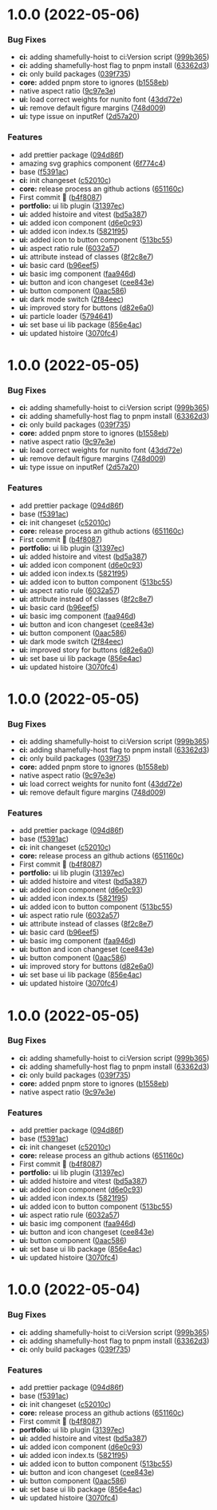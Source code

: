 # 1.0.0 (2022-05-06)


### Bug Fixes

* **ci:** adding shamefully-hoist to ci:Version script ([999b365](https://github.com/alvarosabu/portfolio/commit/999b365deb040c6d8c0537cb06ba5286c0a8f4b5))
* **ci:** adding shamefully-host flag to pnpm install ([63362d3](https://github.com/alvarosabu/portfolio/commit/63362d3c9af67a56dc3b32f2d1fd85e935b48813))
* **ci:** only build packages ([039f735](https://github.com/alvarosabu/portfolio/commit/039f73598c94e15bdbd315d63ef3229e532a4070))
* **core:** added pnpm store to ignores ([b1558eb](https://github.com/alvarosabu/portfolio/commit/b1558ebe6c3873af9f9f474e249db73e60ff0c18))
* native aspect ratio ([9c97e3e](https://github.com/alvarosabu/portfolio/commit/9c97e3e1173c860f3d6b3cc139b0d523f6a37489))
* **ui:** load correct weights for nunito font ([43dd72e](https://github.com/alvarosabu/portfolio/commit/43dd72eab5e0f3b464deacfd921ee834bfd06ab3))
* **ui:** remove default figure margins ([748d009](https://github.com/alvarosabu/portfolio/commit/748d009da866098ad0b0b412519cd08c743be483))
* **ui:** type issue on inputRef ([2d57a20](https://github.com/alvarosabu/portfolio/commit/2d57a20abab2ed7f185290394227ef7503b8159c))


### Features

* add prettier package ([094d86f](https://github.com/alvarosabu/portfolio/commit/094d86f6dcdb1ce050c30c185f404d17bfa89e65))
* amazing svg graphics component ([6f774c4](https://github.com/alvarosabu/portfolio/commit/6f774c408e3f2731ce5d373439e546d047ff973f))
* base ([f5391ac](https://github.com/alvarosabu/portfolio/commit/f5391ac6d96ecfcae10f91571b9d428863dd5dbf))
* **ci:** init changeset ([c52010c](https://github.com/alvarosabu/portfolio/commit/c52010ce2706c778a2a8889a41226641eed75ed3))
* **core:** release process an github actions ([651160c](https://github.com/alvarosabu/portfolio/commit/651160c65102296cda049430317a737a95193c30))
* First commit 🐧 ([b4f8087](https://github.com/alvarosabu/portfolio/commit/b4f8087f93464f2ff14cea7d6390d2c8a2565770))
* **portfolio:** ui lib plugin ([31397ec](https://github.com/alvarosabu/portfolio/commit/31397ec0703d3fb76cda00c2b10110a86c5fa2fd))
* **ui:** added histoire and vitest ([bd5a387](https://github.com/alvarosabu/portfolio/commit/bd5a387d8e6a720e363922a8073c15c49cb688e0))
* **ui:** added icon component ([d6e0c93](https://github.com/alvarosabu/portfolio/commit/d6e0c930e8248cc16f0c3385921446c906706ade))
* **ui:** added icon index.ts ([5821f95](https://github.com/alvarosabu/portfolio/commit/5821f95cc345a0cc30c954888bcff2287242584f))
* **ui:** added icon to button component ([513bc55](https://github.com/alvarosabu/portfolio/commit/513bc5598860de691164777632ea7a35b48bf1b1))
* **ui:** aspect ratio rule ([6032a57](https://github.com/alvarosabu/portfolio/commit/6032a57a5e485d543f2e532ba89a37c7e80349b3))
* **ui:** attribute instead of classes ([8f2c8e7](https://github.com/alvarosabu/portfolio/commit/8f2c8e7c88f7a30a69468a7fe5c9f0f7ed0bc01f))
* **ui:** basic card ([b96eef5](https://github.com/alvarosabu/portfolio/commit/b96eef53776dbdd2477c254a18c4ed43cb4af047))
* **ui:** basic img component ([faa946d](https://github.com/alvarosabu/portfolio/commit/faa946dea71011ce2d974f86dbcaab5fb805f5a4))
* **ui:** button and icon changeset ([cee843e](https://github.com/alvarosabu/portfolio/commit/cee843e327801aa6a055bffdd5d893cdd173baeb))
* **ui:** button component ([0aac586](https://github.com/alvarosabu/portfolio/commit/0aac5866e0f3129cc18aff6f73deaf9d7d7f344f))
* **ui:** dark mode switch ([2f84eec](https://github.com/alvarosabu/portfolio/commit/2f84eec30e9543b4b301464f1bceaa058f5a73cc))
* **ui:** improved story for buttons ([d82e6a0](https://github.com/alvarosabu/portfolio/commit/d82e6a024293f329b81b85e69ec49971a3b924a0))
* **ui:** particle loader ([5794641](https://github.com/alvarosabu/portfolio/commit/5794641243c1acc01332ce3f96cf148a00b3dfcc))
* **ui:** set base ui lib package ([856e4ac](https://github.com/alvarosabu/portfolio/commit/856e4acf823e5ec8c8c08ed3c798adc86cfd7941))
* **ui:** updated histoire ([3070fc4](https://github.com/alvarosabu/portfolio/commit/3070fc4dd795f9bae4794295a1849dac9b13eeaf))



# 1.0.0 (2022-05-05)


### Bug Fixes

* **ci:** adding shamefully-hoist to ci:Version script ([999b365](https://github.com/alvarosabu/portfolio/commit/999b365deb040c6d8c0537cb06ba5286c0a8f4b5))
* **ci:** adding shamefully-host flag to pnpm install ([63362d3](https://github.com/alvarosabu/portfolio/commit/63362d3c9af67a56dc3b32f2d1fd85e935b48813))
* **ci:** only build packages ([039f735](https://github.com/alvarosabu/portfolio/commit/039f73598c94e15bdbd315d63ef3229e532a4070))
* **core:** added pnpm store to ignores ([b1558eb](https://github.com/alvarosabu/portfolio/commit/b1558ebe6c3873af9f9f474e249db73e60ff0c18))
* native aspect ratio ([9c97e3e](https://github.com/alvarosabu/portfolio/commit/9c97e3e1173c860f3d6b3cc139b0d523f6a37489))
* **ui:** load correct weights for nunito font ([43dd72e](https://github.com/alvarosabu/portfolio/commit/43dd72eab5e0f3b464deacfd921ee834bfd06ab3))
* **ui:** remove default figure margins ([748d009](https://github.com/alvarosabu/portfolio/commit/748d009da866098ad0b0b412519cd08c743be483))
* **ui:** type issue on inputRef ([2d57a20](https://github.com/alvarosabu/portfolio/commit/2d57a20abab2ed7f185290394227ef7503b8159c))


### Features

* add prettier package ([094d86f](https://github.com/alvarosabu/portfolio/commit/094d86f6dcdb1ce050c30c185f404d17bfa89e65))
* base ([f5391ac](https://github.com/alvarosabu/portfolio/commit/f5391ac6d96ecfcae10f91571b9d428863dd5dbf))
* **ci:** init changeset ([c52010c](https://github.com/alvarosabu/portfolio/commit/c52010ce2706c778a2a8889a41226641eed75ed3))
* **core:** release process an github actions ([651160c](https://github.com/alvarosabu/portfolio/commit/651160c65102296cda049430317a737a95193c30))
* First commit 🐧 ([b4f8087](https://github.com/alvarosabu/portfolio/commit/b4f8087f93464f2ff14cea7d6390d2c8a2565770))
* **portfolio:** ui lib plugin ([31397ec](https://github.com/alvarosabu/portfolio/commit/31397ec0703d3fb76cda00c2b10110a86c5fa2fd))
* **ui:** added histoire and vitest ([bd5a387](https://github.com/alvarosabu/portfolio/commit/bd5a387d8e6a720e363922a8073c15c49cb688e0))
* **ui:** added icon component ([d6e0c93](https://github.com/alvarosabu/portfolio/commit/d6e0c930e8248cc16f0c3385921446c906706ade))
* **ui:** added icon index.ts ([5821f95](https://github.com/alvarosabu/portfolio/commit/5821f95cc345a0cc30c954888bcff2287242584f))
* **ui:** added icon to button component ([513bc55](https://github.com/alvarosabu/portfolio/commit/513bc5598860de691164777632ea7a35b48bf1b1))
* **ui:** aspect ratio rule ([6032a57](https://github.com/alvarosabu/portfolio/commit/6032a57a5e485d543f2e532ba89a37c7e80349b3))
* **ui:** attribute instead of classes ([8f2c8e7](https://github.com/alvarosabu/portfolio/commit/8f2c8e7c88f7a30a69468a7fe5c9f0f7ed0bc01f))
* **ui:** basic card ([b96eef5](https://github.com/alvarosabu/portfolio/commit/b96eef53776dbdd2477c254a18c4ed43cb4af047))
* **ui:** basic img component ([faa946d](https://github.com/alvarosabu/portfolio/commit/faa946dea71011ce2d974f86dbcaab5fb805f5a4))
* **ui:** button and icon changeset ([cee843e](https://github.com/alvarosabu/portfolio/commit/cee843e327801aa6a055bffdd5d893cdd173baeb))
* **ui:** button component ([0aac586](https://github.com/alvarosabu/portfolio/commit/0aac5866e0f3129cc18aff6f73deaf9d7d7f344f))
* **ui:** dark mode switch ([2f84eec](https://github.com/alvarosabu/portfolio/commit/2f84eec30e9543b4b301464f1bceaa058f5a73cc))
* **ui:** improved story for buttons ([d82e6a0](https://github.com/alvarosabu/portfolio/commit/d82e6a024293f329b81b85e69ec49971a3b924a0))
* **ui:** set base ui lib package ([856e4ac](https://github.com/alvarosabu/portfolio/commit/856e4acf823e5ec8c8c08ed3c798adc86cfd7941))
* **ui:** updated histoire ([3070fc4](https://github.com/alvarosabu/portfolio/commit/3070fc4dd795f9bae4794295a1849dac9b13eeaf))



# 1.0.0 (2022-05-05)


### Bug Fixes

* **ci:** adding shamefully-hoist to ci:Version script ([999b365](https://github.com/alvarosabu/portfolio/commit/999b365deb040c6d8c0537cb06ba5286c0a8f4b5))
* **ci:** adding shamefully-host flag to pnpm install ([63362d3](https://github.com/alvarosabu/portfolio/commit/63362d3c9af67a56dc3b32f2d1fd85e935b48813))
* **ci:** only build packages ([039f735](https://github.com/alvarosabu/portfolio/commit/039f73598c94e15bdbd315d63ef3229e532a4070))
* **core:** added pnpm store to ignores ([b1558eb](https://github.com/alvarosabu/portfolio/commit/b1558ebe6c3873af9f9f474e249db73e60ff0c18))
* native aspect ratio ([9c97e3e](https://github.com/alvarosabu/portfolio/commit/9c97e3e1173c860f3d6b3cc139b0d523f6a37489))
* **ui:** load correct weights for nunito font ([43dd72e](https://github.com/alvarosabu/portfolio/commit/43dd72eab5e0f3b464deacfd921ee834bfd06ab3))
* **ui:** remove default figure margins ([748d009](https://github.com/alvarosabu/portfolio/commit/748d009da866098ad0b0b412519cd08c743be483))


### Features

* add prettier package ([094d86f](https://github.com/alvarosabu/portfolio/commit/094d86f6dcdb1ce050c30c185f404d17bfa89e65))
* base ([f5391ac](https://github.com/alvarosabu/portfolio/commit/f5391ac6d96ecfcae10f91571b9d428863dd5dbf))
* **ci:** init changeset ([c52010c](https://github.com/alvarosabu/portfolio/commit/c52010ce2706c778a2a8889a41226641eed75ed3))
* **core:** release process an github actions ([651160c](https://github.com/alvarosabu/portfolio/commit/651160c65102296cda049430317a737a95193c30))
* First commit 🐧 ([b4f8087](https://github.com/alvarosabu/portfolio/commit/b4f8087f93464f2ff14cea7d6390d2c8a2565770))
* **portfolio:** ui lib plugin ([31397ec](https://github.com/alvarosabu/portfolio/commit/31397ec0703d3fb76cda00c2b10110a86c5fa2fd))
* **ui:** added histoire and vitest ([bd5a387](https://github.com/alvarosabu/portfolio/commit/bd5a387d8e6a720e363922a8073c15c49cb688e0))
* **ui:** added icon component ([d6e0c93](https://github.com/alvarosabu/portfolio/commit/d6e0c930e8248cc16f0c3385921446c906706ade))
* **ui:** added icon index.ts ([5821f95](https://github.com/alvarosabu/portfolio/commit/5821f95cc345a0cc30c954888bcff2287242584f))
* **ui:** added icon to button component ([513bc55](https://github.com/alvarosabu/portfolio/commit/513bc5598860de691164777632ea7a35b48bf1b1))
* **ui:** aspect ratio rule ([6032a57](https://github.com/alvarosabu/portfolio/commit/6032a57a5e485d543f2e532ba89a37c7e80349b3))
* **ui:** attribute instead of classes ([8f2c8e7](https://github.com/alvarosabu/portfolio/commit/8f2c8e7c88f7a30a69468a7fe5c9f0f7ed0bc01f))
* **ui:** basic card ([b96eef5](https://github.com/alvarosabu/portfolio/commit/b96eef53776dbdd2477c254a18c4ed43cb4af047))
* **ui:** basic img component ([faa946d](https://github.com/alvarosabu/portfolio/commit/faa946dea71011ce2d974f86dbcaab5fb805f5a4))
* **ui:** button and icon changeset ([cee843e](https://github.com/alvarosabu/portfolio/commit/cee843e327801aa6a055bffdd5d893cdd173baeb))
* **ui:** button component ([0aac586](https://github.com/alvarosabu/portfolio/commit/0aac5866e0f3129cc18aff6f73deaf9d7d7f344f))
* **ui:** improved story for buttons ([d82e6a0](https://github.com/alvarosabu/portfolio/commit/d82e6a024293f329b81b85e69ec49971a3b924a0))
* **ui:** set base ui lib package ([856e4ac](https://github.com/alvarosabu/portfolio/commit/856e4acf823e5ec8c8c08ed3c798adc86cfd7941))
* **ui:** updated histoire ([3070fc4](https://github.com/alvarosabu/portfolio/commit/3070fc4dd795f9bae4794295a1849dac9b13eeaf))



# 1.0.0 (2022-05-05)


### Bug Fixes

* **ci:** adding shamefully-hoist to ci:Version script ([999b365](https://github.com/alvarosabu/portfolio/commit/999b365deb040c6d8c0537cb06ba5286c0a8f4b5))
* **ci:** adding shamefully-host flag to pnpm install ([63362d3](https://github.com/alvarosabu/portfolio/commit/63362d3c9af67a56dc3b32f2d1fd85e935b48813))
* **ci:** only build packages ([039f735](https://github.com/alvarosabu/portfolio/commit/039f73598c94e15bdbd315d63ef3229e532a4070))
* **core:** added pnpm store to ignores ([b1558eb](https://github.com/alvarosabu/portfolio/commit/b1558ebe6c3873af9f9f474e249db73e60ff0c18))
* native aspect ratio ([9c97e3e](https://github.com/alvarosabu/portfolio/commit/9c97e3e1173c860f3d6b3cc139b0d523f6a37489))


### Features

* add prettier package ([094d86f](https://github.com/alvarosabu/portfolio/commit/094d86f6dcdb1ce050c30c185f404d17bfa89e65))
* base ([f5391ac](https://github.com/alvarosabu/portfolio/commit/f5391ac6d96ecfcae10f91571b9d428863dd5dbf))
* **ci:** init changeset ([c52010c](https://github.com/alvarosabu/portfolio/commit/c52010ce2706c778a2a8889a41226641eed75ed3))
* **core:** release process an github actions ([651160c](https://github.com/alvarosabu/portfolio/commit/651160c65102296cda049430317a737a95193c30))
* First commit 🐧 ([b4f8087](https://github.com/alvarosabu/portfolio/commit/b4f8087f93464f2ff14cea7d6390d2c8a2565770))
* **portfolio:** ui lib plugin ([31397ec](https://github.com/alvarosabu/portfolio/commit/31397ec0703d3fb76cda00c2b10110a86c5fa2fd))
* **ui:** added histoire and vitest ([bd5a387](https://github.com/alvarosabu/portfolio/commit/bd5a387d8e6a720e363922a8073c15c49cb688e0))
* **ui:** added icon component ([d6e0c93](https://github.com/alvarosabu/portfolio/commit/d6e0c930e8248cc16f0c3385921446c906706ade))
* **ui:** added icon index.ts ([5821f95](https://github.com/alvarosabu/portfolio/commit/5821f95cc345a0cc30c954888bcff2287242584f))
* **ui:** added icon to button component ([513bc55](https://github.com/alvarosabu/portfolio/commit/513bc5598860de691164777632ea7a35b48bf1b1))
* **ui:** aspect ratio rule ([6032a57](https://github.com/alvarosabu/portfolio/commit/6032a57a5e485d543f2e532ba89a37c7e80349b3))
* **ui:** basic img component ([faa946d](https://github.com/alvarosabu/portfolio/commit/faa946dea71011ce2d974f86dbcaab5fb805f5a4))
* **ui:** button and icon changeset ([cee843e](https://github.com/alvarosabu/portfolio/commit/cee843e327801aa6a055bffdd5d893cdd173baeb))
* **ui:** button component ([0aac586](https://github.com/alvarosabu/portfolio/commit/0aac5866e0f3129cc18aff6f73deaf9d7d7f344f))
* **ui:** set base ui lib package ([856e4ac](https://github.com/alvarosabu/portfolio/commit/856e4acf823e5ec8c8c08ed3c798adc86cfd7941))
* **ui:** updated histoire ([3070fc4](https://github.com/alvarosabu/portfolio/commit/3070fc4dd795f9bae4794295a1849dac9b13eeaf))



# 1.0.0 (2022-05-04)


### Bug Fixes

* **ci:** adding shamefully-hoist to ci:Version script ([999b365](https://github.com/alvarosabu/portfolio/commit/999b365deb040c6d8c0537cb06ba5286c0a8f4b5))
* **ci:** adding shamefully-host flag to pnpm install ([63362d3](https://github.com/alvarosabu/portfolio/commit/63362d3c9af67a56dc3b32f2d1fd85e935b48813))
* **ci:** only build packages ([039f735](https://github.com/alvarosabu/portfolio/commit/039f73598c94e15bdbd315d63ef3229e532a4070))


### Features

* add prettier package ([094d86f](https://github.com/alvarosabu/portfolio/commit/094d86f6dcdb1ce050c30c185f404d17bfa89e65))
* base ([f5391ac](https://github.com/alvarosabu/portfolio/commit/f5391ac6d96ecfcae10f91571b9d428863dd5dbf))
* **ci:** init changeset ([c52010c](https://github.com/alvarosabu/portfolio/commit/c52010ce2706c778a2a8889a41226641eed75ed3))
* **core:** release process an github actions ([651160c](https://github.com/alvarosabu/portfolio/commit/651160c65102296cda049430317a737a95193c30))
* First commit 🐧 ([b4f8087](https://github.com/alvarosabu/portfolio/commit/b4f8087f93464f2ff14cea7d6390d2c8a2565770))
* **portfolio:** ui lib plugin ([31397ec](https://github.com/alvarosabu/portfolio/commit/31397ec0703d3fb76cda00c2b10110a86c5fa2fd))
* **ui:** added histoire and vitest ([bd5a387](https://github.com/alvarosabu/portfolio/commit/bd5a387d8e6a720e363922a8073c15c49cb688e0))
* **ui:** added icon component ([d6e0c93](https://github.com/alvarosabu/portfolio/commit/d6e0c930e8248cc16f0c3385921446c906706ade))
* **ui:** added icon index.ts ([5821f95](https://github.com/alvarosabu/portfolio/commit/5821f95cc345a0cc30c954888bcff2287242584f))
* **ui:** added icon to button component ([513bc55](https://github.com/alvarosabu/portfolio/commit/513bc5598860de691164777632ea7a35b48bf1b1))
* **ui:** button and icon changeset ([cee843e](https://github.com/alvarosabu/portfolio/commit/cee843e327801aa6a055bffdd5d893cdd173baeb))
* **ui:** button component ([0aac586](https://github.com/alvarosabu/portfolio/commit/0aac5866e0f3129cc18aff6f73deaf9d7d7f344f))
* **ui:** set base ui lib package ([856e4ac](https://github.com/alvarosabu/portfolio/commit/856e4acf823e5ec8c8c08ed3c798adc86cfd7941))
* **ui:** updated histoire ([3070fc4](https://github.com/alvarosabu/portfolio/commit/3070fc4dd795f9bae4794295a1849dac9b13eeaf))




